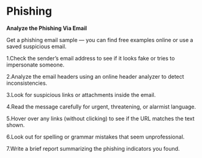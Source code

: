 # Phishing

**Analyze the Phishing Via Email**

Get a phishing email sample — you can find free examples online or use a saved suspicious email.

1.Check the sender’s email address to see if it looks fake or tries to impersonate someone.

2.Analyze the email headers using an online header analyzer to detect inconsistencies.

3.Look for suspicious links or attachments inside the email.

4.Read the message carefully for urgent, threatening, or alarmist language.

5.Hover over any links (without clicking) to see if the URL matches the text shown.

6.Look out for spelling or grammar mistakes that seem unprofessional.

7.Write a brief report summarizing the phishing indicators you found.
